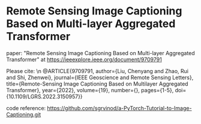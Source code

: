 # Remote Sensing Image Captioning Based on Multi-layer Aggregated Transformer
paper:
"Remote Sensing Image Captioning Based on Multi-layer Aggregated Transformer" at https://ieeexplore.ieee.org/document/9709791

Please cite: \n
@ARTICLE{9709791,
  author={Liu, Chenyang and Zhao, Rui and Shi, Zhenwei},
  journal={IEEE Geoscience and Remote Sensing Letters}, 
  title={Remote-Sensing Image Captioning Based on Multilayer Aggregated Transformer}, 
  year={2022},
  volume={19},
  number={},
  pages={1-5},
  doi={10.1109/LGRS.2022.3150957}}

code reference:
https://github.com/sgrvinod/a-PyTorch-Tutorial-to-Image-Captioning.git
